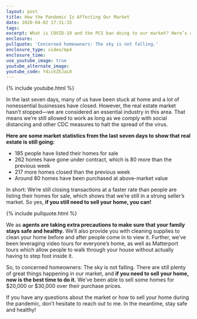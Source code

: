 ```yaml
---
layout: post
title: How the Pandemic Is Affecting Our Market
date: 2020-04-02 17:31:33
tags:
excerpt: What is COVID-19 and the PCS ban doing to our market? Here’s a quick update.
enclosure:
pullquote: 'Concerned homeowners: The sky is not falling.'
enclosure_type: video/mp4
enclosure_time:
use_youtube_image: true
youtube_alternate_image:
youtube_code: Y4ickZEJaL0
---
```


{% include youtube.html %}

In the last seven days, many of us have been stuck at home and a lot of nonessential businesses have closed. However, the real estate market hasn’t stopped—we are considered an essential industry in this area. That means we’re still allowed to work as long as we comply with social distancing and other CDC measures to halt the spread of the virus.

**Here are some market statistics from the last seven days to show that real estate is still going:**

* 185 people have listed their homes for sale
* 262 homes have gone under contract, which is 80 more than the previous week
* 217 more homes closed than the previous week
* Around 80 homes have been purchased at above-market value

In short: We’re still closing transactions at a faster rate than people are listing their homes for sale, which shows that we’re still in a strong seller’s market. So yes, **if you still need to sell your home, you can\!&nbsp;**

{% include pullquote.html %}

We as **agents are taking extra precautions to make sure that your family stays safe and healthy.** We’ll also provide you with cleaning supplies to clean your home before and after people come in to view it. Further, we’ve been leveraging video tours for everyone’s home, as well as Matterport tours which allow people to walk through your house without actually having to step foot inside it.

So, to concerned homeowners: The sky is not falling. There are still plenty of great things happening in our market, and **if you need to sell your home, now is the best time to do it.** We’ve been able to sell some homes for $20,000 or $30,000 over their purchase prices.

If you have any questions about the market or how to sell your home during the pandemic, don’t hesitate to reach out to me. In the meantime, stay safe and healthy\!

&nbsp;